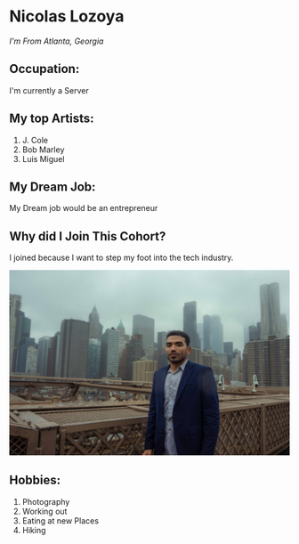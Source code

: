 # Nicolas Lozoya
*I'm From Atlanta, Georgia*

## Occupation:

I'm currently a Server

## My top Artists:

1. J. Cole
2. Bob Marley
3. Luis Miguel

## My Dream Job:

My Dream job would be an entrepreneur

## Why did I Join This Cohort?

I joined because I want to step my foot into the tech industry.

![pic of me](picofme.JPG)

## Hobbies:

1. Photography
2. Working out
3. Eating at new Places
4. Hiking




